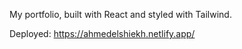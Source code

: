 My portfolio, built with React and styled with Tailwind.

Deployed: https://ahmedelshiekh.netlify.app/
